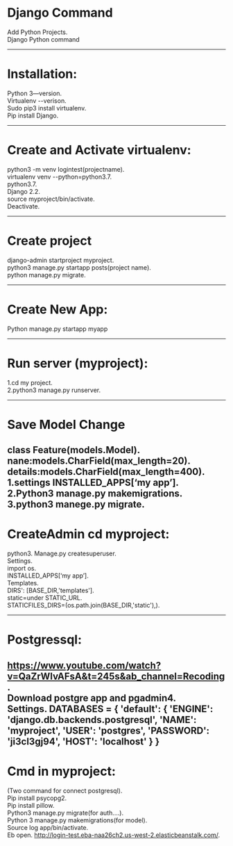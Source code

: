 # Django Command
Add Python Projects.  
Django Python command

--------------------
# Installation:

Python 3—version.  
Virtualenv --verison.  
Sudo pip3 install virtualenv.  
Pip install Django.  

--------------------
# Create and Activate virtualenv:
python3 -m venv logintest(projectname).  
virtualenv venv --python=python3.7.  
python3.7.  
Django 2.2.    
source myproject/bin/activate.  
Deactivate.  

--------------------
# Create project
django-admin startproject myproject.  
python3 manage.py startapp posts(project name).  
python manage.py migrate.  

--------------------
# Create New App:
Python manage.py startapp myapp

--------------------
# Run server (myproject):
1.cd my project.  
2.python3 manage.py runserver.  

--------------------
# Save Model Change
class Feature(models.Model).   
    nane:models.CharField(max_length=20).  
details:models.CharField(max_length=400).  
1.settings INSTALLED_APPS[‘my app’].  
2.Python3 manage.py makemigrations.  
3.python3 manege.py migrate.  
--------------------

# CreateAdmin cd myproject:
python3. Manage.py createsuperuser.  
Settings.  
import os.   
INSTALLED_APPS[‘my app’].  
Templates.  
DIRS': [BASE_DIR,'templates'].  
static=under STATIC_URL.  
STATICFILES_DIRS=(os.path.join(BASE_DIR,'static'),).  

--------------------
# Postgressql:
https://www.youtube.com/watch?v=QaZrWIvAFsA&t=245s&ab_channel=Recoding.  
Download postgre app and pgadmin4.  
Settings. 
DATABASES = {
    'default': {
        'ENGINE': 'django.db.backends.postgresql',
        'NAME': 'myproject',
        'USER': 'postgres',
        'PASSWORD': 'ji3cl3gj94',
        'HOST': 'localhost'
    }
}
--------------------
# Cmd in myproject:
(Two command for connect postgresql).  
Pip install psycopg2.  
Pip install pillow.  
Python3 manage.py migrate(for auth….).  
Python 3 manage.py makemigrations(for model).  
Source log app/bin/activate.  
Eb open. 
http://login-test.eba-naa26ch2.us-west-2.elasticbeanstalk.com/.  


